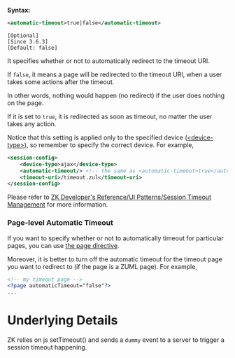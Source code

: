 **Syntax:**

```xml
<automatic-timeout>true|false</automatic-timeout>
```

`[Optional]`  
`[Since 3.6.3]`  
`[Default: false]`

It specifies whether or not to automatically redirect to the timeout
URI.

If `false`, it means a page will be redirected to the timeout URI, when
a user takes some actions after the timeout.

In other words, nothing would happen (no redirect) if the user does
nothing on the page.

If it is set to `true`, it is redirected as soon as timeout, no matter
the user takes any action.

Notice that this setting is applied only to the specified device
([\<device-type\>](#The_device-type_Element)), so remember to
specify the correct device. For example,

```xml
<session-config>
    <device-type>ajax</device-type>
    <automatic-timeout/> <!-- the same as <automatic-timeout>true</automatic-timeout> -->
    <timeout-uri>/timeout.zul</timeout-uri>
</session-config>
```

Please refer to [ZK Developer's Reference/UI Patterns/Session Timeout Management]({{site.baseurl}}/zk_dev_ref/ui_patterns/session_timeout_management)
for more information.

### Page-level Automatic Timeout

If you want to specify whether or not to automatically timeout for
particular pages, you can use [ the page directive](zuml_ref/zuml/processing_instructions/page#automaticTimeout).

Moreover, it is better to turn off the automatic timeout for the timeout
page you want to redirect to (if the page is a ZUML page). For example,

```xml
<!-- my timeout page -->
<?page automaticTimeout="false"?>
...
```

# Underlying Details

ZK relies on js setTimeout() and sends a `dummy` event to a server to
trigger a session timeout happening.
